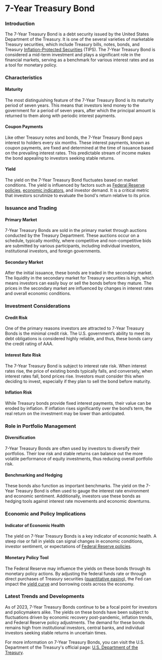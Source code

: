 # 7-Year Treasury Bond

### Introduction
The 7-Year Treasury Bond is a debt security issued by the United States Department of the Treasury. It is one of the several varieties of marketable Treasury securities, which include Treasury bills, notes, bonds, and Treasury [Inflation-Protected Securities](../i/inflation-protected_securities.md) (TIPS). The 7-Year Treasury Bond is considered a mid-term investment and plays a significant role in the financial markets, serving as a benchmark for various interest rates and as a tool for monetary policy.

### Characteristics

#### Maturity
The most distinguishing feature of the 7-Year Treasury Bond is its maturity period of seven years. This means that investors lend money to the government for a period of seven years, after which the principal amount is returned to them along with periodic interest payments.

#### Coupon Payments
Like other Treasury notes and bonds, the 7-Year Treasury Bond pays interest to holders every six months. These interest payments, known as coupon payments, are fixed and determined at the time of issuance based on the prevailing interest rates. This predictable stream of income makes the bond appealing to investors seeking stable returns.

#### Yield
The yield on the 7-Year Treasury Bond fluctuates based on market conditions. The yield is influenced by factors such as [Federal Reserve policies](../f/federal_reserve_policies.md), [economic indicators](../e/economic_indicators.md), and investor demand. It is a critical metric that investors scrutinize to evaluate the bond's return relative to its price.

### Issuance and Trading

#### Primary Market
7-Year Treasury Bonds are sold in the primary market through auctions conducted by the Treasury Department. These auctions occur on a schedule, typically monthly, where competitive and non-competitive bids are submitted by various participants, including individual investors, institutional investors, and foreign governments.

#### Secondary Market
After the initial issuance, these bonds are traded in the secondary market. The liquidity in the secondary market for Treasury securities is high, which means investors can easily buy or sell the bonds before they mature. The prices in the secondary market are influenced by changes in interest rates and overall economic conditions.

### Investment Considerations

#### Credit Risk
One of the primary reasons investors are attracted to 7-Year Treasury Bonds is the minimal credit risk. The U.S. government’s ability to meet its debt obligations is considered highly reliable, and thus, these bonds carry the credit rating of AAA.

#### Interest Rate Risk
The 7-Year Treasury Bond is subject to interest rate risk. When interest rates rise, the price of existing bonds typically falls, and conversely, when interest rates fall, bond prices rise. Investors must consider this when deciding to invest, especially if they plan to sell the bond before maturity.

#### Inflation Risk
While Treasury bonds provide fixed interest payments, their value can be eroded by inflation. If inflation rises significantly over the bond’s term, the real return on the investment may be lower than anticipated.

### Role in Portfolio Management

#### Diversification
7-Year Treasury Bonds are often used by investors to diversify their portfolios. Their low risk and stable returns can balance out the more volatile performance of equity investments, thus reducing overall portfolio risk.

#### Benchmarking and Hedging
These bonds also function as important benchmarks. The yield on the 7-Year Treasury Bond is often used to gauge the interest rate environment and economic sentiment. Additionally, investors use these bonds as hedging tools against interest rate movements and economic downturns.

### Economic and Policy Implications

#### Indicator of Economic Health
The yield on 7-Year Treasury Bonds is a key indicator of economic health. A steep rise or fall in yields can signal changes in economic conditions, investor sentiment, or expectations of [Federal Reserve policies](../f/federal_reserve_policies.md).

#### Monetary Policy Tool
The Federal Reserve may influence the yields on these bonds through its monetary policy actions. By adjusting the federal funds rate or through direct purchases of Treasury securities ([quantitative easing](../q/quantitative_easing.md)), the Fed can impact the [yield curve](../y/yield_curve.md) and borrowing costs across the economy.

### Latest Trends and Developments

As of 2023, 7-Year Treasury Bonds continue to be a focal point for investors and policymakers alike. The yields on these bonds have been subject to fluctuations driven by economic recovery post-pandemic, inflation trends, and Federal Reserve policy adjustments. The demand for these bonds remains high from institutional investors, central banks, and individual investors seeking stable returns in uncertain times.

For more information on 7-Year Treasury Bonds, you can visit the U.S. Department of the Treasury's official page: [U.S. Department of the Treasury](https://www.treasury.gov/).